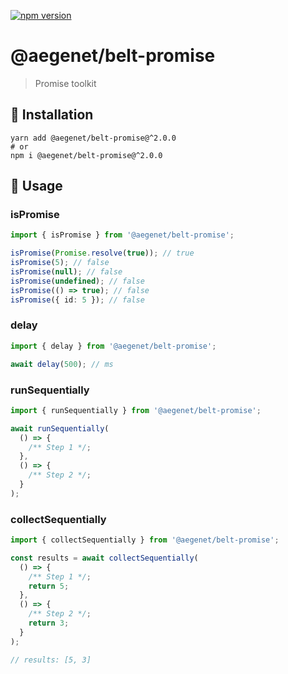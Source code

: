 [![npm version](https://img.shields.io/npm/v/@aegenet/belt-promise.svg)](https://www.npmjs.com/package/@aegenet/belt-promise)
<br>

# @aegenet/belt-promise

> Promise toolkit

## 💾 Installation

```shell
yarn add @aegenet/belt-promise@^2.0.0
# or
npm i @aegenet/belt-promise@^2.0.0
```

## 📝 Usage

### isPromise

```typescript
import { isPromise } from '@aegenet/belt-promise';

isPromise(Promise.resolve(true)); // true
isPromise(5); // false
isPromise(null); // false
isPromise(undefined); // false
isPromise(() => true); // false
isPromise({ id: 5 }); // false
```

### delay

```typescript
import { delay } from '@aegenet/belt-promise';

await delay(500); // ms
```

### runSequentially

```typescript
import { runSequentially } from '@aegenet/belt-promise';

await runSequentially(
  () => {
    /** Step 1 */;
  },
  () => {
    /** Step 2 */;
  }
);
```

### collectSequentially

```typescript
import { collectSequentially } from '@aegenet/belt-promise';

const results = await collectSequentially(
  () => {
    /** Step 1 */;
    return 5;
  },
  () => {
    /** Step 2 */;
    return 3;
  }
);

// results: [5, 3]
```
